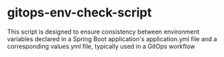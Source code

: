 # gitops-env-check-script
This script is designed to ensure consistency between environment variables declared in a Spring Boot application's application.yml file and a corresponding values.yml file, typically used in a GitOps workflow
